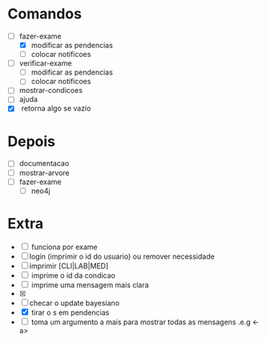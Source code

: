 # Comandos

- [ ] fazer-exame
    - [X] modificar as pendencias
    - [ ] colocar notificoes
- [ ] verificar-exame
    - [ ] modificar as pendencias
    - [ ] colocar notificoes
- [ ] mostrar-condicoes
- [ ] ajuda
- [X] <pendencias> retorna algo se vazio

# Depois

- [ ] documentacao
- [ ] mostrar-arvore
- [ ] fazer-exame
    - [ ] neo4j

# Extra

- [ ] <mostrar-condicoes> funciona por exame
- [ ] login (imprimir o id do usuario) ou remover necessidade
- [ ] imprimir [CLI|LAB|MED]
- [ ] <registrar-condicao> imprime o id da condicao
- [ ] <pendencias> imprime uma mensagem mais clara
- [X] <listar-condicoes>
- [ ] checar o update bayesiano
- [X] <pendencias> tirar o s em pendencias
- [ ] <notificaoes> toma um argumento a mais para mostrar todas as mensagens .e.g <-a>
